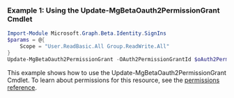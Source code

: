 ### Example 1: Using the Update-MgBetaOauth2PermissionGrant Cmdlet
```powershell
Import-Module Microsoft.Graph.Beta.Identity.SignIns
$params = @{
	Scope = "User.ReadBasic.All Group.ReadWrite.All"
}
Update-MgBetaOauth2PermissionGrant -OAuth2PermissionGrantId $oAuth2PermissionGrantId -BodyParameter $params
```
This example shows how to use the Update-MgBetaOauth2PermissionGrant Cmdlet.
To learn about permissions for this resource, see the [permissions reference](/graph/permissions-reference).
